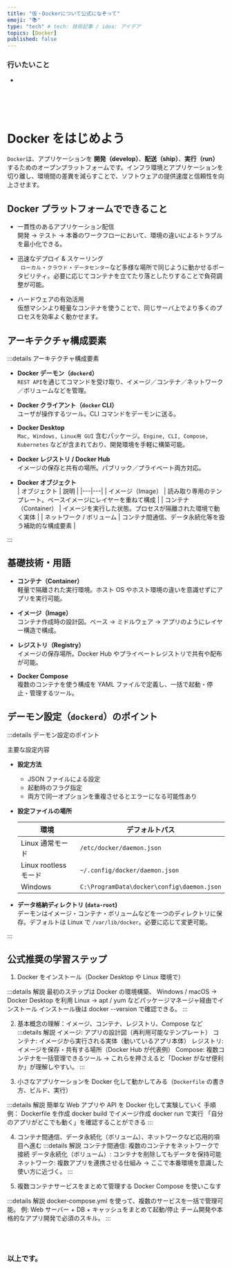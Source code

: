 ```yaml
---
title: "仮・Dockerについて公式になぞって"
emoji: "📚"
type: "tech" # tech: 技術記事 / idea: アイデア
topics: [Docker]
published: false
---
```







### 行いたいこと
- 

















<br>
<br>
<br>

# Docker をはじめよう

`Docker`は、アプリケーションを **開発（develop）**、**配送（ship）**、**実行（run）** するためのオープンプラットフォームです。インフラ環境とアプリケーションを切り離し、環境間の差異を減らすことで、ソフトウェアの提供速度と信頼性を向上させます。



## Docker プラットフォームでできること

- 一貫性のあるアプリケーション配信  
  開発 → テスト → 本番のワークフローにおいて、環境の違いによるトラブルを最小化できる。

- 迅速なデプロイ & スケーリング  
 ` ローカル`・`クラウド`・`データセンター`など多様な場所で同じように動かせるポータビリティ。必要に応じてコンテナを立てたり落としたりすることで負荷調整が可能。

- ハードウェアの有効活用  
  仮想マシンより軽量なコンテナを使うことで、同じサーバ上でより多くのプロセスを効率よく動かせます。



## アーキテクチャ構成要素

:::details アーキテクチャ構成要素

- **Docker デーモン（`dockerd`）**  
  `REST API`を通じてコマンドを受け取り、イメージ／コンテナ／ネットワーク／ボリュームなどを管理。

- **Docker クライアント（`docker` CLI）**  
  ユーザが操作するツール。CLI コマンドをデーモンに送る。

- **Docker Desktop**  
  `Mac, Windows, Linux用 GUI` 含むパッケージ。`Engine, CLI, Compose, Kubernetes` などが含まれており、開発環境を手軽に構築可能。

- **Docker レジストリ / Docker Hub**  
  イメージの保存と共有の場所。パブリック／プライベート両方対応。

- **Docker オブジェクト**  
  | オブジェクト | 説明 |
  |---|---|
  | イメージ（Image） | 読み取り専用のテンプレート。ベースイメージにレイヤーを重ねて構成 |
  | コンテナ（Container） | イメージを実行した状態。プロセスが隔離された環境で動く実体 |
  | ネットワーク / ボリューム | コンテナ間通信、データ永続化等を扱う補助的な構成要素 |

:::



## 基礎技術・用語

- **コンテナ（Container）**  
  軽量で隔離された実行環境。ホスト OS やホスト環境の違いを意識せずにアプリを実行可能。

- **イメージ（Image）**  
  コンテナ作成時の設計図。ベース → ミドルウェア → アプリのようにレイヤー構造で構成。

- **レジストリ（Registry）**  
  イメージの保存場所。Docker Hub やプライベートレジストリで共有や配布が可能。

- **Docker Compose**  
  複数のコンテナを使う構成を YAML ファイルで定義し、一括で起動・停止・管理するツール。



## デーモン設定（`dockerd`）のポイント

:::details デーモン設定のポイント

主要な設定内容

- **設定方法**  
  - JSON ファイルによる設定  
  - 起動時のフラグ指定  
  - 両方で同一オプションを重複させるとエラーになる可能性あり

- **設定ファイルの場所**  

  | 環境 | デフォルトパス |
  |---|---|
  | Linux 通常モード | `/etc/docker/daemon.json` |
  | Linux rootless モード | `~/.config/docker/daemon.json` |
  | Windows | `C:\ProgramData\docker\config\daemon.json` |

- **データ格納ディレクトリ (`data-root`)**  
  デーモンはイメージ・コンテナ・ボリュームなどを一つのディレクトリに保存。デフォルトは Linux で `/var/lib/docker`。必要に応じて変更可能。

:::



## 公式推奨の学習ステップ

1. Docker をインストール（Docker Desktop や Linux 環境で） 

:::details 解説
最初のステップは Docker の環境構築、
Windows / macOS → Docker Desktop を利用
Linux → apt / yum などパッケージマネージャ経由でインストール
インストール後は docker --version で確認できる。
:::

2. 基本概念の理解：イメージ、コンテナ、レジストリ、Compose など  
:::details 解説
イメージ: アプリの設計図（再利用可能なテンプレート）
コンテナ: イメージから実行される実体（動いているアプリ本体）
レジストリ: イメージを保存・共有する場所（Docker Hub が代表例）
Compose: 複数コンテナを一括管理できるツール
→ これらを押さえると「Docker がなぜ便利か」が理解しやすい。
:::

3. 小さなアプリケーションを Docker 化して動かしてみる（`Dockerfile` の書き方、ビルド、実行）

:::details 解説
簡単な Web アプリや API を Docker 化して実験していく
手順例：
Dockerfile を作成
docker build でイメージ作成
docker run で実行
「自分のアプリがどこでも動く」を確認することができる
:::

4. コンテナ間通信、データ永続化（ボリューム）、ネットワークなど応用的項目へ進む 
:::details 解説
コンテナ間通信: 複数のコンテナをネットワークで接続
データ永続化（ボリューム）: コンテナを削除してもデータを保持可能
ネットワーク: 複数アプリを連携させる仕組み
→ ここで本番環境を意識した使い方に近づく。
:::

5. 複数コンテナサービスをまとめて管理する Docker Compose を使いこなす  

:::details 解説
docker-compose.yml を使って、複数のサービスを一括で管理可能。
例: Web サーバー + DB + キャッシュをまとめて起動/停止
チーム開発や本格的なアプリ開発で必須のスキル。
:::






<br>
<br>


### 以上です。

<br>
<br>
<br>
